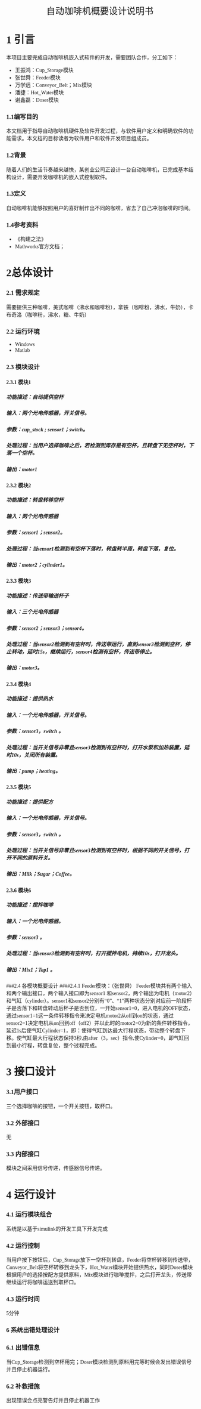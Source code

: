 
<center><font face="微软雅黑" size=5>自动咖啡机概要设计说明书</font></center>

<font face="微软雅黑">

# 1 引言

本项目主要完成自动咖啡机嵌入式软件的开发，需要团队合作，分工如下：

- 王振鸿：Cup_Storage模块
- 张世舜：Feeder模块
- 万学远：Conveyor_Belt；Mix模块
- 潘捷：Hot_Water模块
- 谢鑫磊：Doser模块
### 1.1编写目的

本文档用于指导自动咖啡机硬件及软件开发过程，与软件用户定义和明确软件的功能需求。本文档的目标读者为软件用户和软件开发项目组成员。

### 1.2背景

随着人们的生活节奏越来越快，某创业公司正设计一台自动咖啡机，已完成基本结构设计，需要开发咖啡机的嵌入式控制软件。

### 1.3定义
自动咖啡机能够按照用户的喜好制作出不同的咖啡，省去了自己冲泡咖啡的时间。
### 1.4参考资料

-	《构建之法》
-	Mathworks官方文档；

# 2总体设计


### 2.1 需求规定

需要提供三种咖啡，美式咖啡（沸水和咖啡粉），拿铁（咖啡粉，沸水，牛奶），卡布奇洛（咖啡粉，沸水，糖、牛奶）


### 2.2 运行环境

* Windows
* Matlab

### 2.3 模块设计
#### 2.3.1 模块1

##### 功能描述：自动提供空杯


##### 输入：两个光电传感器，开关信号。
##### 参数：cup_stock  ;  sensor1；switch。

##### 处理过程：当用户选择咖啡之后，若检测到库存是有空杯，且转盘下无空杯时，下落一个空杯。
##### 输出：motor1

#### 2.3.2 模块2

##### 功能描述：转盘转移空杯


##### 输入：两个光电传感器
##### 参数：sensor1；sensor2。

##### 处理过程：当sensor1检测到有空杯下落时，转盘转半周，转盘下落，复位。
##### 输出：motor2；cylinder1。


#### 2.3.3 模块3
##### 功能描述：传送带输送杯子


##### 输入：三个光电传感器
##### 参数：sensor2；sensor3；sensor4。

##### 处理过程：当sensor2检测到有空杯时，传送带运行，直到sensor3检测到空杯，停止转动，延时15s，继续运行，sensor4检测有空杯，传送带停止。
##### 输出：motor3。

#### 2.3.4 模块4

##### 功能描述：提供热水


##### 输入：一个光电传感器，开关信号。
##### 参数：sensor3，switch 。

##### 处理过程：当开关信号非零且sensor3检测到有空杯时，打开水泵和加热装置，延时10s，关闭所有装置。
##### 输出：pump；heating。
#### 2.3.5 模块5

##### 功能描述：提供配方


##### 输入：一个光电传感器，开关信号。
##### 参数：sensor3，switch 。

##### 处理过程：当开关信号非零且sensor3检测到有空杯时，根据不同的开关信号，打开不同的原料开关。
##### 输出：Milk；Sugar；Coffee。

#### 2.3.6 模块6

##### 功能描述：搅拌咖啡


##### 输入：一个光电传感器。
##### 参数：sensor3 。

##### 处理过程：当sensor3检测到有空杯时，打开搅拌电机，持续10s，打开龙头。
##### 输出：Mix1；Tap1 。
###2.4 各模块概要设计
####2.4.1 Feeder模块：（张世舜）
Feeder模块共有两个输入和两个输出接口，两个输入接口即为sensor1 和sensor2，两个输出为电机（motor2）和气缸（cylinder）。sensor1和sensor2分别有“0”、“1”两种状态分别对应前一阶段杯子是否落下和转盘转动后杯子是否到位，一开始sensor1=0，进入电机的OFF状态，通过sensor1=1这一条件转移指令来决定电机motor2从off到on的状态，通过sensor2=1决定电机从on回到off（off2）并以此时的motor2=0为新的条件转移指令，延迟1s后使气缸Cylinder=1，即：使得气缸到达最大行程状态，带动整个转盘下移。使气缸最大行程状态保持3秒,由after（3，sec）指令,使Cylinder=0，即气缸回到最小行程，转盘复位，整个过程完成。


# 3 接口设计
### 3.1用户接口

三个选择咖啡的按钮，一个开关按钮，取杯口。

### 3.2 外部接口

无

### 3.3 内部接口

模块之间采用信号传递，传感器信号传递。
# 4 运行设计
### 4.1 运行模块组合

系统是以基于simulink的开发工具下开发完成

### 4.2 运行控制

当用户按下按钮后，Cup_Storage放下一空杯到转盘，Feeder将空杯转移到传送带，Conveyor_Belt将空杯转移到龙头下，Hot_Water模块开始提供热水，同时Doser模块根据用户的选择按配方提供原料，Mix模块进行咖啡搅拌，之后打开龙头，传送带继续运行将咖啡运送到取杯口。

### 4.3 运行时间

5分钟



### 6 系统出错处理设计
### 6.1 出错信息

当Cup_Storage检测到空杯用完；Doser模块检测到原料用完等时候会发出错误信号并且停止机器运行。

### 6.2 补救措施
出现错误会点亮警告灯并且停止机器工作






</font>
